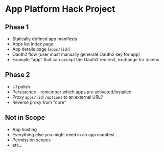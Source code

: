 # App Platform Hack Project

## Phase 1

- Statically defined app manifests
- Apps list index page
- App details page (`apps/[id]`)
- Oauth2 flow (user must manually generate Oauth2 key for app)
- Example "app" that can accept the Oauth2 redirect, exchange for tokens

## Phase 2

- UI polish
- Persistence - remember which apps are activated/installed
- Proxy `apps/[id]/options` to an external URL?
- Reverse proxy from "core"

## Not in Scope

- App hosting
- Everything else you might need in an app manifest...
- Permission scopes
- etc...
